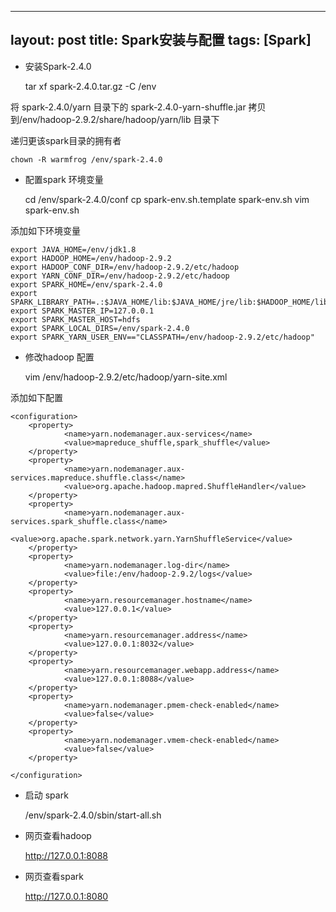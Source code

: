
---
layout: post
title: Spark安装与配置 
tags: [Spark]
---

* 安装Spark-2.4.0

    tar xf spark-2.4.0.tar.gz -C /env

<!-- more -->

将 spark-2.4.0/yarn 目录下的 spark-2.4.0-yarn-shuffle.jar 拷贝到/env/hadoop-2.9.2/share/hadoop/yarn/lib 目录下

递归更该spark目录的拥有者

    chown -R warmfrog /env/spark-2.4.0 

* 配置spark 环境变量

    cd /env/spark-2.4.0/conf
    cp spark-env.sh.template spark-env.sh
    vim spark-env.sh

添加如下环境变量

    export JAVA_HOME=/env/jdk1.8
    export HADOOP_HOME=/env/hadoop-2.9.2
    export HADOOP_CONF_DIR=/env/hadoop-2.9.2/etc/hadoop
    export YARN_CONF_DIR=/env/hadoop-2.9.2/etc/hadoop
    export SPARK_HOME=/env/spark-2.4.0
    export SPARK_LIBRARY_PATH=.:$JAVA_HOME/lib:$JAVA_HOME/jre/lib:$HADOOP_HOME/lib/native
    export SPARK_MASTER_IP=127.0.0.1
    export SPARK_MASTER_HOST=hdfs
    export SPARK_LOCAL_DIRS=/env/spark-2.4.0
    export SPARK_YARN_USER_ENV=="CLASSPATH=/env/hadoop-2.9.2/etc/hadoop"


* 修改hadoop 配置

    vim /env/hadoop-2.9.2/etc/hadoop/yarn-site.xml

添加如下配置

    <configuration>
        <property>
                <name>yarn.nodemanager.aux-services</name>
                <value>mapreduce_shuffle,spark_shuffle</value>
        </property>
        <property>
                <name>yarn.nodemanager.aux-services.mapreduce.shuffle.class</name>
                <value>org.apache.hadoop.mapred.ShuffleHandler</value>
        </property>
        <property>
                <name>yarn.nodemanager.aux-services.spark_shuffle.class</name>
                <value>org.apache.spark.network.yarn.YarnShuffleService</value>
        </property>
        <property>
                <name>yarn.nodemanager.log-dir</name>
                <value>file:/env/hadoop-2.9.2/logs</value>
        </property>
        <property>
                <name>yarn.resourcemanager.hostname</name>
                <value>127.0.0.1</value>
        </property>
        <property>
                <name>yarn.resourcemanager.address</name>
                <value>127.0.0.1:8032</value>
        </property>
        <property>
                <name>yarn.resourcemanager.webapp.address</name>
                <value>127.0.0.1:8088</value>
        </property>
        <property>
                <name>yarn.nodemanager.pmem-check-enabled</name>
                <value>false</value>
        </property>
        <property>
                <name>yarn.nodemanager.vmem-check-enabled</name>
                <value>false</value>
        </property>

    </configuration>

* 启动 spark

    /env/spark-2.4.0/sbin/start-all.sh

* 网页查看hadoop

    http://127.0.0.1:8088

* 网页查看spark

    http://127.0.0.1:8080
                                      
